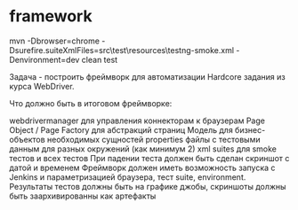 # framework

mvn -Dbrowser=chrome -Dsurefire.suiteXmlFiles=src\test\resources\testng-smoke.xml -Denvironment=dev clean test

Задача - построить фреймворк для автоматизации Hardcore задания из курса WebDriver.

Что должно быть в итоговом фреймворке:

webdrivermanager для управления коннекторам к браузерам
Page Object / Page Factory для абстракций страниц
Модель для бизнес-объектов необходимых сущностей
properties файлы с тестовыми данным для разных окружений (как минимум 2)
xml suites для smoke тестов и всех тестов
При падении теста должен быть сделан скриншот с датой и временем
Фреймворк должен иметь возможность запуска с Jenkins и параметризацией браузера, тест suite, environment. Результаты тестов должны быть на графике джобы, скриншоты должны быть заархивированны как артефакты

